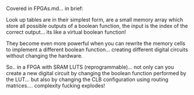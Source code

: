 Covered in FPGAs.md... in brief:

Look up tables are in their simplest form, are a small memory array which store all possible outputs of a boolean function, the input is the index of the correct output... its like a virtual boolean function!

They become even more powerful when you can rewrite the memory cells to implement a different boolean function... creating different digital circuits without changing the hardware.


So.. in a FPGA with SRAM LUTS (reprogrammable)... not only can you create a new digital circuit by changing the boolean function performed by the LUT... but also by changing the CLB configuration using routing matrices.... complexity fucking explodes!